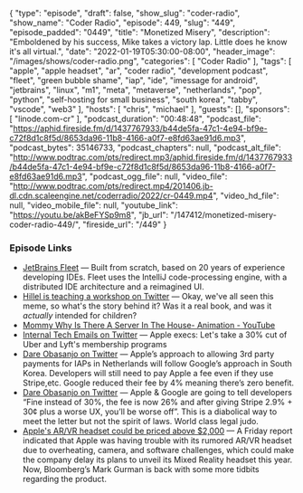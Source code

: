 {
  "type": "episode",
  "draft": false,
  "show_slug": "coder-radio",
  "show_name": "Coder Radio",
  "episode": 449,
  "slug": "449",
  "episode_padded": "0449",
  "title": "Monetized Misery",
  "description": "Emboldened by his success, Mike takes a victory lap. Little does he know it's all virtual.",
  "date": "2022-01-19T05:30:00-08:00",
  "header_image": "/images/shows/coder-radio.png",
  "categories": [
    "Coder Radio"
  ],
  "tags": [
    "apple",
    "apple headset",
    "ar",
    "coder radio",
    "development podcast",
    "fleet",
    "green bubble shame",
    "iap",
    "ide",
    "imessage for android",
    "jetbrains",
    "linux",
    "m1",
    "meta",
    "metaverse",
    "netherlands",
    "pop",
    "python",
    "self-hosting for small business",
    "south korea",
    "tabby",
    "vscode",
    "web3"
  ],
  "hosts": [
    "chris",
    "michael"
  ],
  "guests": [],
  "sponsors": [
    "linode.com-cr"
  ],
  "podcast_duration": "00:48:48",
  "podcast_file": "https://aphid.fireside.fm/d/1437767933/b44de5fa-47c1-4e94-bf9e-c72f8d1c8f5d/8653da96-11b8-4166-a0f7-e8fd63ae91d6.mp3",
  "podcast_bytes": 35146733,
  "podcast_chapters": null,
  "podcast_alt_file": "http://www.podtrac.com/pts/redirect.mp3/aphid.fireside.fm/d/1437767933/b44de5fa-47c1-4e94-bf9e-c72f8d1c8f5d/8653da96-11b8-4166-a0f7-e8fd63ae91d6.mp3",
  "podcast_ogg_file": null,
  "video_file": "http://www.podtrac.com/pts/redirect.mp4/201406.jb-dl.cdn.scaleengine.net/coderradio/2022/cr-0449.mp4",
  "video_hd_file": null,
  "video_mobile_file": null,
  "youtube_link": "https://youtu.be/akBeFYSp9m8",
  "jb_url": "/147412/monetized-misery-coder-radio-449/",
  "fireside_url": "/449"
}


### Episode Links

  * [JetBrains Fleet](https://www.jetbrains.com/fleet/ "JetBrains Fleet") — Built from scratch, based on 20 years of experience developing IDEs. Fleet uses the IntelliJ code-processing engine, with a distributed IDE architecture and a reimagined UI.
  * [Hillel is teaching a workshop on Twitter](https://twitter.com/hillelogram/status/1481480665447206912?t=6MMw3S7S9XKkCB9VSYUNYA&s=19 "Hillel is teaching a workshop on Twitter") — Okay, we've all seen this meme, so what's the story behind it? Was it a real book, and was it *actually* intended for children?
  * [Mommy Why Is There A Server In The House- Animation - YouTube](https://www.youtube.com/watch?v=xoZYkQ6KZ_Q "Mommy Why Is There A Server In The House- Animation - YouTube")
  * [Internal Tech Emails on Twitter](https://twitter.com/TechEmails/status/1481339345822879745 "Internal Tech Emails on Twitter") — Apple execs: Let's take a 30% cut of Uber and Lyft's membership programs
  * [Dare Obasanjo on Twitter](https://twitter.com/carnage4life/status/1483110305932537858 "Dare Obasanjo on Twitter") — Apple’s approach to allowing 3rd party payments for IAPs in Netherlands will follow Google’s approach in South Korea. Developers will still need to pay Apple a fee even if they use Stripe,etc. Google reduced their fee by 4% meaning there’s zero benefit.
  * [Dare Obasanjo on Twitter](https://twitter.com/carnage4life/status/1483110315545948160 "Dare Obasanjo on Twitter") — Apple & Google are going to tell developers “Fine instead of 30%, the fee is now 26% and after giving Stripe 2.9% + 30¢ plus a worse UX, you’ll be worse off”. This is a diabolical way to meet the letter but not the spirit of laws. World class legal judo.
  * [Apple's AR/VR headset could be priced above $2,000](https://9to5mac.com/2022/01/16/apples-ar-vr-headset-could-be-priced-above-2000-feature-m1-pro-like-performance/ "Apple's AR/VR headset could be priced above $2,000") — A Friday report indicated that Apple was having trouble with its rumored AR/VR headset due to overheating, camera, and software challenges, which could make the company delay its plans to unveil its Mixed Reality headset this year. Now, Bloomberg’s Mark Gurman is back with some more tidbits regarding the product.



